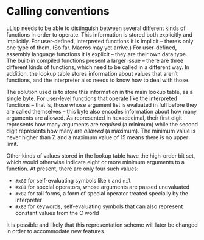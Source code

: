 # Calling conventions

uLisp needs to be able to distinguish between several different kinds of
functions in order to operate. This information is stored both explicitly and
implicitly. For user-defined, interpreted functions it is implicit – there’s
only one type of them. (So far. Macros may yet arrive.) For user-defined,
assembly language functions it is explicit – they are their own data type. The
built-in compiled functions present a larger issue – there are three different
kinds of functions, which need to be called in a different way. In addition, the
lookup table stores information about values that aren’t functions, and the
interpreter also needs to know how to deal with those.

The solution used is to store this information in the main lookup table, as a
single byte. For user-level functions that operate like the interpreted
functions – that is, those whose argument list is evaluated in full before they
are called themselves – this byte also encodes information about how many
arguments are allowed. As represented in hexadecimal, their first digit
represents how many arguments are _required_ (a minimum) while the second digit
represents how many are _allowed_ (a maximum). The minimum value is never higher
than 7, and a maximum value of 15 means there is no upper limit.

Other kinds of values stored in the lookup table have the high-order bit set,
which would otherwise indicate eight or more minimum arguments to a function. At
present, there are only four such values:

- `#x80` for self-evaluating symbols like `t` and `nil`
- `#x81` for special operators, whose arguments are passed unevaluated
- `#x82` for tail forms, a form of special operator treated specially by the
  interpreter
- `#x83` for keywords, self-evaluating symbols that can also represent constant
  values from the C world

It is possible and likely that this representation scheme will later be changed
in order to accommodate new features.
